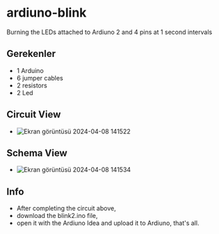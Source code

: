 # ardiuno-blink
Burning the LEDs attached to Ardiuno 2 and 4 pins at 1 second intervals

Gerekenler
-
- 1 Arduino
- 6 jumper cables
- 2 resistors
- 2 Led

Circuit View
-
- ![Ekran görüntüsü 2024-04-08 141522](https://github.com/Zylles/ardiuno-blink/assets/156844892/e56c7624-23c5-456e-a187-3b9eb97621e8)

Schema View
- 
- ![Ekran görüntüsü 2024-04-08 141534](https://github.com/Zylles/ardiuno-blink/assets/156844892/18cd7c80-8b80-4e5c-89db-e3349f6dd648)

Info
-
- After completing the circuit above,
- download the blink2.ino file,
- open it with the Ardiuno Idea and upload it to Ardiuno, that's all.

